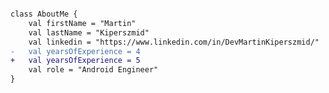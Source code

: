    
```diff

class AboutMe {
    val firstName = "Martin"
    val lastName = "Kiperszmid"
    val linkedin = "https://www.linkedin.com/in/DevMartinKiperszmid/"
-   val yearsOfExperience = 4
+   val yearsOfExperience = 5
    val role = "Android Engineer"
}

```

<!--
**MKiperszmid/MKiperszmid** is a ✨ _special_ ✨ repository because its `README.md` (this file) appears on your GitHub profile.

Here are some ideas to get you started:

- 🔭 I’m currently working on ...
- 🌱 I’m currently learning ...
- 👯 I’m looking to collaborate on ...
- 🤔 I’m looking for help with ...
- 💬 Ask me about ...
- 📫 How to reach me: ...
- 😄 Pronouns: ...
- ⚡ Fun fact: ...
-->
